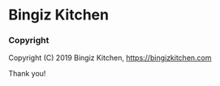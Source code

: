 # Bingiz Kitchen


### Copyright

Copyright (C) 2019 Bingiz Kitchen, https://bingizkitchen.com

Thank you!
